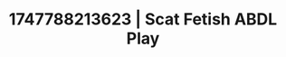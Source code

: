 ---
categories:
- Emotion-driven NSFW
- Romantic kink
- Virtual reality
- Enema fetish
- Lip gloss fantasy
image: /assets/images/1747788213623.jpg
layout: post
seo:
  description: Featured content with exclusive ABDL Play, Scat Fetish. HD images available.
  keywords: ABDL Play, Scat Fetish
  og_image: /assets/images/1747788213623.jpg
  schema_type: VisualArtwork
tags:
- '#1747788213623'
- Scat Fetish
- ABDL Play
title: 1747788213623 | Scat Fetish ABDL Play
---